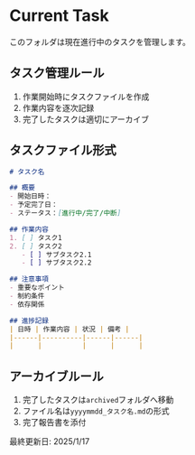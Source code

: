 # Current Task

このフォルダは現在進行中のタスクを管理します。

## タスク管理ルール
1. 作業開始時にタスクファイルを作成
2. 作業内容を逐次記録
3. 完了したタスクは適切にアーカイブ

## タスクファイル形式
```markdown
# タスク名

## 概要
- 開始日時：
- 予定完了日：
- ステータス：[進行中/完了/中断]

## 作業内容
1. [ ] タスク1
2. [ ] タスク2
   - [ ] サブタスク2.1
   - [ ] サブタスク2.2

## 注意事項
- 重要なポイント
- 制約条件
- 依存関係

## 進捗記録
| 日時 | 作業内容 | 状況 | 備考 |
|------|----------|------|------|
|      |          |      |      |
```

## アーカイブルール
1. 完了したタスクは`archived`フォルダへ移動
2. ファイル名は`yyyymmdd_タスク名.md`の形式
3. 完了報告書を添付

最終更新日: 2025/1/17